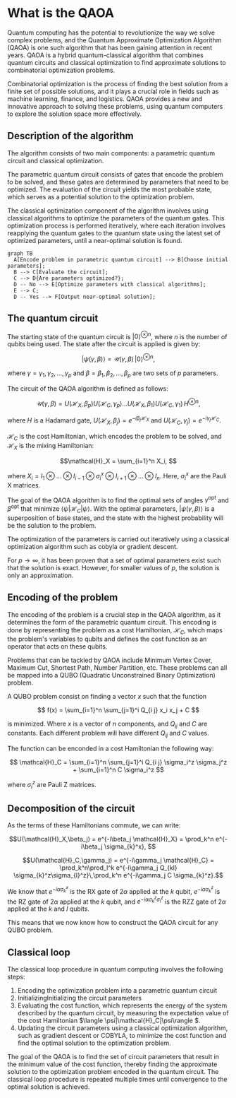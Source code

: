# What is the QAOA

Quantum computing has the potential to revolutionize the way we solve complex problems, and the Quantum Approximate Optimization Algorithm (QAOA) is one such algorithm that has been gaining attention in recent years. QAOA is a hybrid quantum-classical algorithm that combines quantum circuits and classical optimization to find approximate solutions to combinatorial optimization problems.

Combinatorial optimization is the process of finding the best solution from a finite set of possible solutions, and it plays a crucial role in fields such as machine learning, finance, and logistics. QAOA provides a new and innovative approach to solving these problems, using quantum computers to explore the solution space more effectively.


## Description of the algorithm

The algorithm consists of two main components: a parametric quantum circuit and classical optimization.

The parametric quantum circuit consists of gates that encode the problem to be solved, and these gates are determined by parameters that need to be optimized. The evaluation of the circuit yields the most probable state, which serves as a potential solution to the optimization problem.

The classical optimization component of the algorithm involves using classical algorithms to optimize the parameters of the quantum gates. This optimization process is performed iteratively, where each iteration involves reapplying the quantum gates to the quantum state using the latest set of optimized parameters, until a near-optimal solution is found.


``` mermaid
graph TB
  A[Encode problem in parametric quantum circuit] --> B[Choose initial parameters];
  B --> C[Evaluate the circuit];
  C --> D{Are parameters optimized?};
  D -- No --> E[Optimize parameters with classical algorithms];
  E --> C;
  D -- Yes --> F[Output near-optimal solution];
```


## The quantum circuit

The starting state of the quantum circuit is $|0\rangle^{\otimes n}$, where $n$ is the number of qubits being used. The state after the circuit is applied is given by:

$$|\psi(\gamma,\beta)\rangle = \mathcal{U}(\gamma,\beta)\,|0\rangle^{\otimes n},$$

where ${\gamma}={\gamma_1, \gamma_2, ..., \gamma_p}$ and ${\beta}={\beta_1, \beta_2, ..., \beta_p}$ are two sets of $p$ parameters.

The circuit of the QAOA algorithm is defined as follows:

$$\mathcal{U} (\gamma,\beta) = U(\mathcal{H}_X,\beta_p)U(\mathcal{H}_C,\gamma_p) ... U(\mathcal{H}_X,\beta_1)U(\mathcal{H}_C,\gamma_1) \, H^{\otimes n} ,$$

where $H$  is a Hadamard gate, $U(\mathcal{H}_X,\beta_j) = e^{-i\beta_j \mathcal{H}_X}$ and $U(\mathcal{H}_C,\gamma_j) = e^{-i\gamma_j \mathcal{H}_C}$.

$\mathcal{H}_C$ is the cost Hamiltonian, which encodes the problem to be solved, and $\mathcal{H}_X$ is the mixing Hamiltonian:

$$\mathcal{H}_X = \sum_{i=1}^n X_i, $$

where $X_i = I_1\otimes...\otimes I_{i-1} \otimes \sigma_{i}^x \otimes I_{i+1} \otimes...\otimes I_{n}$. Here, $\sigma_i^x$ are the Pauli X matrices.

The goal of the QAOA algorithm is to find the optimal sets of angles ${\gamma^{\text{opt}}}$ and ${\beta^{\text{opt}}}$ that minimize $\langle\psi|\mathcal{H}_C|\psi\rangle$. With the optimal parameters, $|\psi(\gamma,\beta)\rangle$ is a superposition of base states, and the state with the highest probability will be the solution to the problem.

The optimization of the parameters is carried out iteratively using a classical optimization algorithm such as cobyla or gradient descent.

For $p\to \infty$, it has been proven that a set of optimal parameters exist such that the solution is exact. However, for smaller values of $p$, the solution is only an approximation.

## Encoding of the problem

The encoding of the problem is a crucial step in the QAOA algorithm, as it determines the form of the parametric quantum circuit. This encoding is done by representing the problem as a cost Hamiltonian, $\mathcal{H}_C$, which maps the problem's variables to qubits and defines the cost function as an operator that acts on these qubits.

Problems that can be tackled by QAOA include Minimum Vertex Cover, Maximum Cut, Shortest Path, Number Partition, etc. These problems can all be mapped into a QUBO (Quadratic Unconstrained Binary Optimization) problem.

A QUBO problem consist on finding a vector $x$ such that the function

$$ f(x) = \sum_{i=1}^n \sum_{j=1}^i Q_{i j} x_i x_j + C $$

is minimized. 
Where $x$ is a vector of $n$ components, and $Q_{ij}$ and $C$ are constants. Each different problem will have different $Q_{ij}$ and $C$ values.

The function can be enconded in a cost Hamiltonian the following way:

$$ \mathcal{H}_C = \sum_{i=1}^n \sum_{j=1}^i Q_{i j} \sigma_i^z \sigma_j^z + \sum_{i=1}^n C \sigma_i^z $$

where $\sigma_i^z$ are Pauli Z matrices.

## Decomposition of the circuit 

As the terms of these Hamiltonians commute, we can write:

$$U(\mathcal{H}_X,\beta_j) = e^{-i\beta_j \mathcal{H}_X} = \prod_k^n e^{-i\beta_j \sigma_{k}^x}, $$

$$U(\mathcal{H}_C,\gamma_j) = e^{-i\gamma_j \mathcal{H}_C} = \prod_k^n\prod_l^k e^{-i\gamma_j Q_{kl} \sigma_{k}^z\sigma_{l}^z}\,\prod_k^n e^{-i\gamma_j C \sigma_{k}^z}.$$

We know that $e^{-i\alpha \sigma_{k}^x}$ is the RX gate of $2\alpha$ applied at the $k$ qubit, $e^{-i\alpha \sigma_{k}^z}$ is the RZ gate of $2\alpha$ applied at the $k$ qubit, and $e^{-i\alpha \sigma_{k}^z\sigma_{l}^z}$ is the RZZ gate of $2\alpha$ applied at the $k$ and $l$ qubits.

This means that we now know how to construct the QAOA circuit for any QUBO problem.

## Classical loop

The classical loop procedure in quantum computing involves the following steps:

1. Encoding the optimization problem into a parametric quantum circuit
2. InitializingInitializing the circuit parameters
3. Evaluating the cost function, which represents the energy of the system described by the quantum circuit, by measuring the expectation value of the cost Hamiltonian $\langle \psi|\mathcal{H}_C|\psi\rangle $.
4. Updating the circuit parameters using a classical optimization algorithm, such as gradient descent or COBYLA, to minimize the cost function and find the optimal solution to the optimization problem.

The goal of the QAOA is to find the set of circuit parameters that result in the minimum value of the cost function, thereby finding the approximate solution to the optimization problem encoded in the quantum circuit. The classical loop procedure is repeated multiple times until convergence to the optimal solution is achieved.

